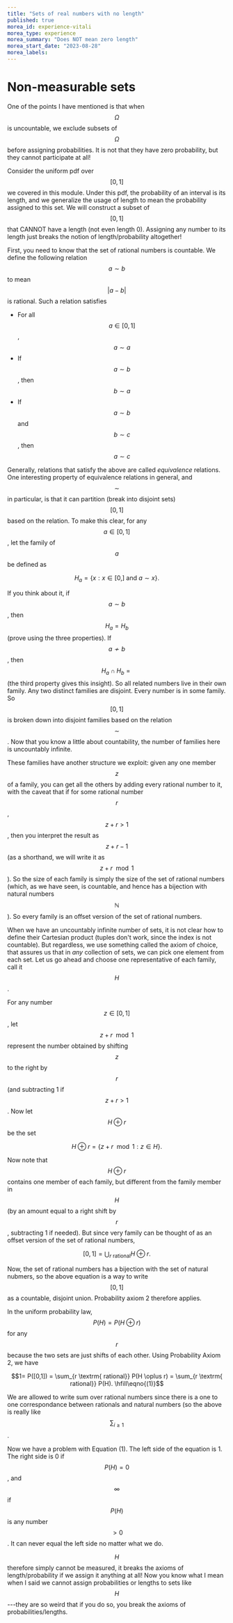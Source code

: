 ```yaml
---
title: "Sets of real numbers with no length"
published: true
morea_id: experience-vitali
morea_type: experience
morea_summary: "Does NOT mean zero length"
morea_start_date: "2023-08-28"
morea_labels:
---
```


# Non-measurable sets

One of the points I have mentioned is that when $$\Omega$$ is uncountable,
we exclude subsets of $$\Omega$$ before assigning probabilities. It is not
that they have zero probability, but they cannot participate at all!

Consider the uniform pdf over $$[0,1]$$ we covered in this module. Under
this pdf, the probability of an interval is its length, and we generalize the
usage of length to mean the probability assigned to this set. We will construct
a subset of $$[0,1]$$ that CANNOT have a length (not even length 0). Assigning
any number to its length just breaks the notion of length/probability altogether!

First, you need to know that the set of rational numbers is
countable. We define the following relation $$a\sim b$$ to mean
$$|a-b|$$ is rational. Such a relation satisfies

* For all $$a\in[0,1]$$, $$a\sim a$$
* If $$a\sim b$$, then $$b\sim a$$
* If $$a\sim b$$ and $$b\sim c$$, then $$a \sim c$$

Generally, relations that satisfy the above are called _equivalence_
relations.  One interesting property of equivalence relations in
general, and $$\sim$$ in particular, is that it can partition (break
into disjoint sets) $$[0,1]$$ based on the relation. To make this
clear, for any $$a \in [0,1]$$, let the family of $$a$$ be defined as

$$H_a = \{ x: x\in [0,] \textrm{ and } a \sim x \}.$$

If you think about it, if $$a \sim b$$, then $$H_a = H_b$$ (prove
using the three properties). If $$a\not\sim b$$, then $$H_a \cap H_b =
{}$$ (the third property gives this insight). So all related numbers
live in their own family. Any two distinct families are
disjoint. Every number is in some family. So $$[0,1]$$ is broken down
into disjoint families based on the relation $$\sim$$. Now that you
know a little about countability, the number of families here is
uncountably infinite. 

These families have another structure we exploit: given any one member
$$z$$ of a family, you can get all the others by adding every rational
number to it, with the caveat that if for some rational number $$r$$,
$$z+r>1$$, then you interpret the result as $$z+r-1$$ (as a shorthand,
we will write it as $$z+r \mod 1$$). So the size of each family is
simply the size of the set of rational numbers (which, as we have
seen, is countable, and hence has a bijection with natural numbers
$$\mathbb N$$). So every family is an offset version of the set of
rational numbers.

When we have an uncountably infinite number of sets, it is not clear
how to define their Cartesian product (tuples don't work, since the
index is not countable). But regardless, we use something called the
axiom of choice, that assures us that in _any_ collection of sets, we
can pick one element from each set. Let us go ahead and choose
one representative of each family, call it $$H$$. 

For any number $$z\in [0,1]$$, let $$z+r \mod 1$$ represent the number
obtained by shifting $$z$$ to the right by $$r$$ (and subtracting 1
if $$z+r > 1$$. Now let $$H\oplus r$$ be the set

$$ H\oplus r =\{ z+r \mod 1 : z \in H \}. $$

Now note that $$H\oplus r$$ contains one member of each family, but
different from the family member in $$H$$ (by an amount equal to a
right shift by $$r$$, subtracting 1 if needed). But since very family
can be thought of as an offset version of the set of rational numbers,

$$[0,1] = \bigcup_{r \textrm{ rational}} H \oplus r.$$

Now, the set of rational numbers has a bijection with the set of
natural nubmers, so the above equation is a way to write $$[0,1]$$ as
a countable, disjoint union. Probability axiom 2 therefore applies.

In the uniform probability law, $$P(H) =
P(H\oplus r)$$ for any $$r$$ because the two sets are just shifts of
each other. Using Probability Axiom 2, we have

$$1= P([0,1]) = \sum_{r \textrm{ rational}} P(H \oplus r) = \sum_{r \textrm{ rational}} P(H). \hfill\eqno{(1)}$$

We are allowed to write sum over rational numbers since there is a one to 
one correspondance between rationals and natural numbers (so the above is really
like $$\sum_{i\ge 1}$$. 

Now we have a problem with Equation (1). The left side of the equation
is 1. The right side is 0 if $$P(H)=0$$, and $$\infty$$ if $$P(H)$$ is
any number $$>0$$. It can never equal the left side no matter what we
do. 

$$H$$ therefore simply cannot be measured, it breaks the axioms of
length/probability if we assign it anything at all! Now you know what I mean
when I said we cannot assign probabilities or lengths to sets like $$H$$---they
are so weird that if you do so, you break the axioms of probabilities/lengths.



